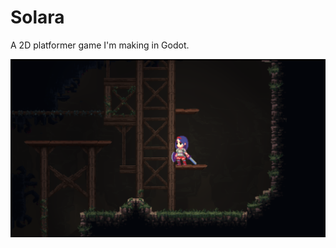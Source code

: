 # Solara
A 2D platformer game I'm making in Godot.

![Solara](https://github.com/casht0wn/Solara/blob/main/screenshot.png)
